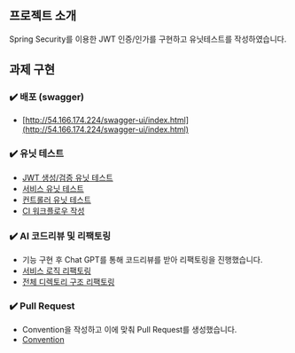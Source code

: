 ## 프로젝트 소개
Spring Security를 이용한 JWT 인증/인가를 구현하고 유닛테스트를 작성하였습니다.

## 과제 구현

### ✔️ 배포 (swagger)

- [http://54.166.174.224/swagger-ui/index.html](http://54.166.174.224/swagger-ui/index.html)

### ✔️ 유닛 테스트
- [JWT 생성/검증 유닛 테스트](https://github.com/mii2026/Backend-Onboarding/blob/develop/src/test/java/com/example/login/infrastructure/security/JwtTokenizerTest.java)
- [서비스 유닛 테스트](https://github.com/mii2026/Backend-Onboarding/blob/develop/src/test/java/com/example/login/application/service/UserServiceTest.java)
- [컨트롤러 유닛 테스트](https://github.com/mii2026/Backend-Onboarding/blob/develop/src/test/java/com/example/login/presentation/controller/UserControllerTest.java)
- [CI 워크플로우 작성](https://github.com/mii2026/Backend-Onboarding/blob/develop/.github/workflows/ci.yml)

### ✔️ AI 코드리뷰 및 리팩토링
- 기능 구현 후 Chat GPT를 통해 코드리뷰를 받아 리팩토링을 진행했습니다.
- [서비스 로직 리팩토링](https://github.com/mii2026/Backend-Onboarding/pull/14)
- [전체 디렉토리 구조 리팩토링](https://github.com/mii2026/Backend-Onboarding/pull/16)

### ✔️ Pull Request
- Convention을 작성하고 이에 맞춰 Pull Request를 생성했습니다.
- [Convention](https://github.com/mii2026/Backend-Onboarding/wiki/Convention)
